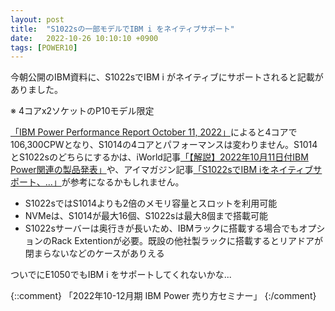 ```yaml
---
layout: post
title:  "S1022sの一部モデルでIBM i をネイティブサポート"
date:   2022-10-26 10:10:10 +0900
tags: [POWER10]
---
```

今朝公開のIBM資料に、S1022sでIBM i がネイティブにサポートされると記載がありました。
<P>※ 4コアx2ソケットのP10モデル限定</P>

[「IBM Power Performance Report October 11, 2022」](https://www.ibm.com/downloads/cas/K90RQOW8)によると4コアで106,300CPWとなり、S1014の4コアとパフォーマンスは変わりません。S1014とS1022sのどちらにするかは、iWorld記事[「【解説】2022年10月11日付IBM Power関連の製品発表」](https://www.i-cafe.info/column/product/20221025_ibmpower_products)や、アイマガジン記事[「S1022sでIBM iをネイティブサポート、...」](https://www.imagazine.co.jp/s1022s-10-11-announce/)が参考になるかもしれません。

* S1022sではS1014よりも2倍のメモリ容量とスロットを利用可能
* NVMeは、S1014が最大16個、S1022sは最大8個まで搭載可能
* S1022sサーバーは奥行きが長いため、IBMラックに搭載する場合でもオプションのRack Extentionが必要。既設の他社製ラックに搭載するとリアドアが閉まらないなどのケースがありえる

ついでにE1050でもIBM i をサポートしてくれないかな...

{::comment}
「2022年10-12月期 IBM Power 売り方セミナー」
{:/comment}
